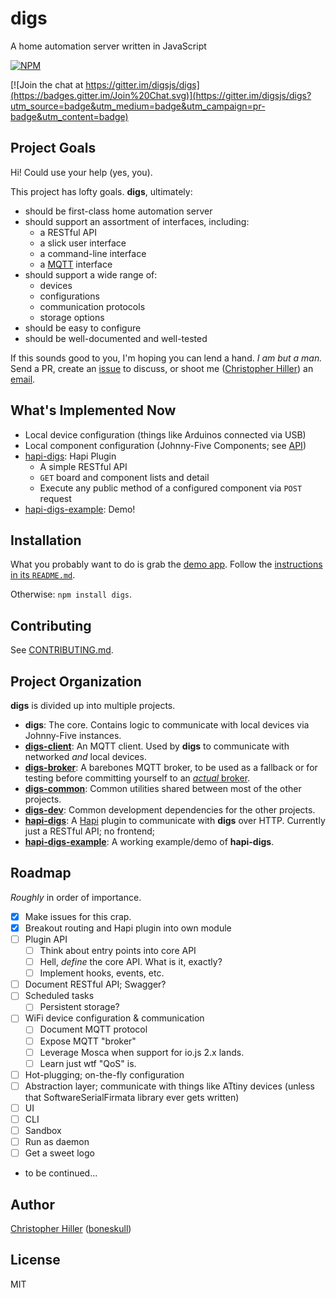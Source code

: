 # digs

A home automation server written in JavaScript

[![NPM](https://nodei.co/npm/digs.png?compact=true)](https://www.npmjs.com/package/digs)

[![Join the chat at https://gitter.im/digsjs/digs](https://badges.gitter.im/Join%20Chat.svg)](https://gitter.im/digsjs/digs?utm_source=badge&utm_medium=badge&utm_campaign=pr-badge&utm_content=badge)

## Project Goals

Hi!  Could use your help (yes, you).  

This project has lofty goals.  **digs**, ultimately:

- should be first-class home automation server
- should support an assortment of interfaces, including:
    - a RESTful API
    - a slick user interface
    - a command-line interface
    - a [MQTT](http://mqtt.org) interface
- should support a wide range of:
    - devices
    - configurations
    - communication protocols
    - storage options
- should be easy to configure
- should be well-documented and well-tested

If this sounds good to you, I'm hoping you can lend a hand.  *I am but a man.*  Send a PR, create an [issue](https://github.com/digsjs/digs/issues) to discuss, or shoot me ([Christopher Hiller](https://github.com/boneskull)) an [email](mailto:boneskull@boneskull.com).  

## What's Implemented Now

- Local device configuration (things like Arduinos connected via USB)
- Local component configuration (Johnny-Five Components; see [API](http://johnny-five.io/api/))
- [hapi-digs](https://www.npmjs.com/package/hapi-digs): Hapi Plugin
    - A simple RESTful API
    - `GET` board and component lists and detail
    - Execute any public method of a configured component via `POST` request
- [hapi-digs-example](https://www.npmjs.com/package/hapi-digs-example): Demo!

## Installation

What you probably want to do is grab the [demo app](https://www.npmjs.com/package/hapi-digs-example).  Follow the [instructions in its `README.md`](https://github.com/digsjs/hapi-digs-example/blob/master/README.md).

Otherwise: `npm install digs`.

## Contributing

See [CONTRIBUTING.md](https://github.com/digsjs/digs/blob/master/CONTRIBUTING.md).

## Project Organization

**digs** is divided up into multiple projects.

- **digs**:  The core.  Contains logic to communicate with local devices via Johnny-Five instances.
- [**digs-client**](https://github.com/digsjs/digs-client):  An MQTT client.  Used by **digs** to communicate with networked *and* local devices.
- [**digs-broker**](https://github.com/digsjs/digs-broker):  A barebones MQTT broker, to be used as a fallback or for testing before committing yourself to an [*actual* broker](https://www.npmjs.com/package/mosca).
- [**digs-common**](https://github.com/digsjs/digs-common):  Common utilities shared between most of the other projects.
- [**digs-dev**](https://github.com/digsjs/digs-dev): Common development dependencies for the other projects.
- [**hapi-digs**](https://github.com/digsjs/hapi-digs):  A [Hapi](http://hapijs.com) plugin to communicate with **digs** over HTTP.  Currently just a RESTful API; no frontend;
- [**hapi-digs-example**](https://github.com/digsjs/hapi-digs-example):  A working example/demo of **hapi-digs**.

## Roadmap

*Roughly* in order of importance.

- [x] Make issues for this crap.
- [x] Breakout routing and Hapi plugin into own module
- [ ] Plugin API
    - [ ] Think about entry points into core API
    - [ ] Hell, *define* the core API.  What is it, exactly?
    - [ ] Implement hooks, events, etc.
- [ ] Document RESTful API; Swagger?
- [ ] Scheduled tasks
    - [ ] Persistent storage?
- [ ] WiFi device configuration & communication
    - [ ] Document MQTT protocol
    - [ ] Expose MQTT "broker"
    - [ ] Leverage Mosca when support for io.js 2.x lands.
    - [ ] Learn just wtf "QoS" is.
- [ ] Hot-plugging; on-the-fly configuration
- [ ] Abstraction layer; communicate with things like ATtiny devices (unless that SoftwareSerialFirmata library ever gets written)
- [ ] UI
- [ ] CLI
- [ ] Sandbox
- [ ] Run as daemon
- [ ] Get a sweet logo
- to be continued...

## Author

[Christopher Hiller](http://boneskull.com) ([boneskull](https://github.com/boneskull))

## License

MIT
